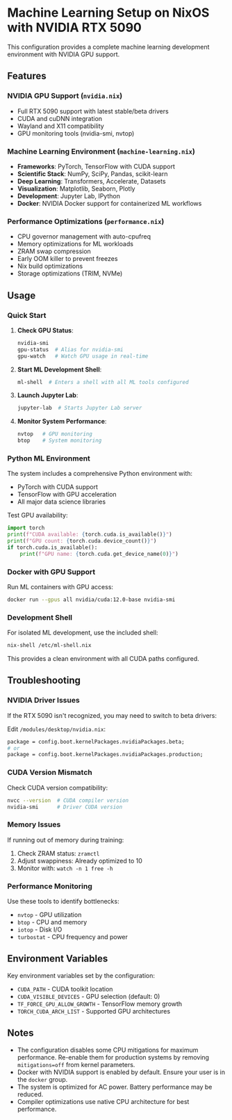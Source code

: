 # Machine Learning Setup on NixOS with NVIDIA RTX 5090

This configuration provides a complete machine learning development environment with NVIDIA GPU support.

## Features

### NVIDIA GPU Support (`nvidia.nix`)

- Full RTX 5090 support with latest stable/beta drivers
- CUDA and cuDNN integration
- Wayland and X11 compatibility
- GPU monitoring tools (nvidia-smi, nvtop)

### Machine Learning Environment (`machine-learning.nix`)

- **Frameworks**: PyTorch, TensorFlow with CUDA support
- **Scientific Stack**: NumPy, SciPy, Pandas, scikit-learn
- **Deep Learning**: Transformers, Accelerate, Datasets
- **Visualization**: Matplotlib, Seaborn, Plotly
- **Development**: Jupyter Lab, IPython
- **Docker**: NVIDIA Docker support for containerized ML workflows

### Performance Optimizations (`performance.nix`)

- CPU governor management with auto-cpufreq
- Memory optimizations for ML workloads
- ZRAM swap compression
- Early OOM killer to prevent freezes
- Nix build optimizations
- Storage optimizations (TRIM, NVMe)

## Usage

### Quick Start

1. **Check GPU Status**:

   ```bash
   nvidia-smi
   gpu-status  # Alias for nvidia-smi
   gpu-watch   # Watch GPU usage in real-time
   ```

2. **Start ML Development Shell**:

   ```bash
   ml-shell  # Enters a shell with all ML tools configured
   ```

3. **Launch Jupyter Lab**:

   ```bash
   jupyter-lab  # Starts Jupyter Lab server
   ```

4. **Monitor System Performance**:
   ```bash
   nvtop   # GPU monitoring
   btop    # System monitoring
   ```

### Python ML Environment

The system includes a comprehensive Python environment with:

- PyTorch with CUDA support
- TensorFlow with GPU acceleration
- All major data science libraries

Test GPU availability:

```python
import torch
print(f"CUDA available: {torch.cuda.is_available()}")
print(f"GPU count: {torch.cuda.device_count()}")
if torch.cuda.is_available():
    print(f"GPU name: {torch.cuda.get_device_name(0)}")
```

### Docker with GPU Support

Run ML containers with GPU access:

```bash
docker run --gpus all nvidia/cuda:12.0-base nvidia-smi
```

### Development Shell

For isolated ML development, use the included shell:

```bash
nix-shell /etc/ml-shell.nix
```

This provides a clean environment with all CUDA paths configured.

## Troubleshooting

### NVIDIA Driver Issues

If the RTX 5090 isn't recognized, you may need to switch to beta drivers:

Edit `/modules/desktop/nvidia.nix`:

```nix
package = config.boot.kernelPackages.nvidiaPackages.beta;
# or
package = config.boot.kernelPackages.nvidiaPackages.production;
```

### CUDA Version Mismatch

Check CUDA version compatibility:

```bash
nvcc --version  # CUDA compiler version
nvidia-smi      # Driver CUDA version
```

### Memory Issues

If running out of memory during training:

1. Check ZRAM status: `zramctl`
2. Adjust swappiness: Already optimized to 10
3. Monitor with: `watch -n 1 free -h`

### Performance Monitoring

Use these tools to identify bottlenecks:

- `nvtop` - GPU utilization
- `btop` - CPU and memory
- `iotop` - Disk I/O
- `turbostat` - CPU frequency and power

## Environment Variables

Key environment variables set by the configuration:

- `CUDA_PATH` - CUDA toolkit location
- `CUDA_VISIBLE_DEVICES` - GPU selection (default: 0)
- `TF_FORCE_GPU_ALLOW_GROWTH` - TensorFlow memory growth
- `TORCH_CUDA_ARCH_LIST` - Supported GPU architectures

## Notes

- The configuration disables some CPU mitigations for maximum performance. Re-enable them for production systems by removing `mitigations=off` from kernel parameters.
- Docker with NVIDIA support is enabled by default. Ensure your user is in the `docker` group.
- The system is optimized for AC power. Battery performance may be reduced.
- Compiler optimizations use native CPU architecture for best performance.

